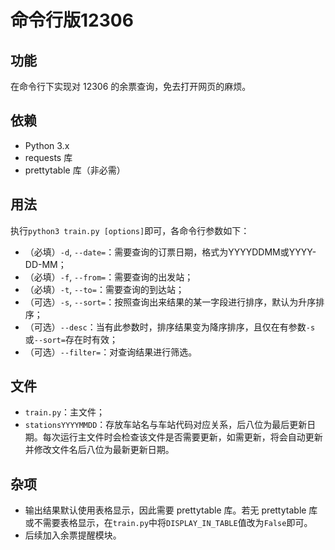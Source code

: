 # 命令行版12306

## 功能
在命令行下实现对 12306 的余票查询，免去打开网页的麻烦。

## 依赖
* Python 3.x
* requests 库
* prettytable 库（非必需）

## 用法
执行`python3 train.py [options]`即可，各命令行参数如下：

* （必填）`-d`, `--date=`：需要查询的订票日期，格式为YYYYDDMM或YYYY-DD-MM；
* （必填）`-f`, `--from=`：需要查询的出发站；
* （必填）`-t`, `--to=`：需要查询的到达站；
* （可选）`-s`, `--sort=`：按照查询出来结果的某一字段进行排序，默认为升序排序；
* （可选）`--desc`：当有此参数时，排序结果变为降序排序，且仅在有参数`-s`或`--sort=`存在时有效；
* （可选）`--filter=`：对查询结果进行筛选。

## 文件
* `train.py`：主文件；
* `stationsYYYYMMDD`：存放车站名与车站代码对应关系，后八位为最后更新日期。每次运行主文件时会检查该文件是否需要更新，如需更新，将会自动更新并修改文件名后八位为最新更新日期。

## 杂项
* 输出结果默认使用表格显示，因此需要 prettytable 库。若无 prettytable 库或不需要表格显示，在`train.py`中将`DISPLAY_IN_TABLE`值改为`False`即可。
* 后续加入余票提醒模块。
